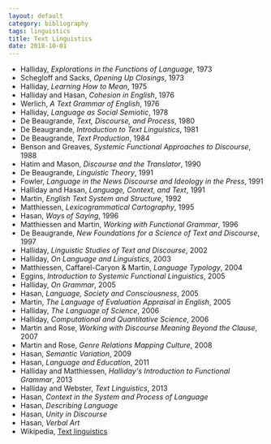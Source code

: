 ```yaml
---
layout: default
category: bibliography
tags: linguistics
title: Text Linguistics
date: 2018-10-01
---
```


* Halliday, *Explorations in the Functions of Language*, 1973
* Schegloff and Sacks, *Opening Up Closings*, 1973
* Halliday, *Learning How to Mean*, 1975
* Halliday and Hasan, *Cohesion in English*, 1976
* Werlich, *A Text Grammar of English*, 1976
* Halliday, *Language as Social Semiotic*, 1978
* De Beaugrande, *Text, Discourse, and Process*, 1980
* De Beaugrande, *Introduction to Text Linguistics*, 1981
* De Beaugrande, *Text Production*, 1984
* Benson and Greaves, *Systemic Functional Approaches to Discourse*, 1988
* Hatim and Mason, *Discourse and the Translator*, 1990
* De Beaugrande, *Linguistic Theory*, 1991
* Fowler, *Language in the News Discourse and Ideology in the Press*, 1991
* Halliday and Hasan, *Language, Context, and Text*, 1991
* Martin, *English Text System and Structure*, 1992
* Matthiessen, *Lexicogrammatical Cartography*, 1995
* Hasan, *Ways of Saying*, 1996
* Matthiessen and Martin, *Working with Functional Grammar*, 1996
* De Beaugrande, *New Foundations for a Science of Text and Discourse*, 1997
* Halliday, *Linguistic Studies of Text and Discourse*, 2002
* Halliday, *On Language and Linguistics*, 2003
* Matthiessen, Caffarel-Caryon & Martin, *Language Typology*, 2004
* Eggins, *Introduction to Systemic Functional Linguistics*, 2005
* Halliday, *On Grammar*, 2005
* Hasan, *Language, Society and Consciousness*, 2005
* Martin, *The Language of Evaluation Appraisal in English*, 2005
* Halliday, *The Language of Science*, 2006
* Halliday, *Computational and Quantitative Science*, 2006
* Martin and Rose, *Working with Discourse Meaning Beyond the Clause*, 2007
* Martin and Rose, *Genre Relations Mapping Culture*, 2008
* Hasan, *Semantic Variation*, 2009
* Hasan, *Language and Education*, 2011
* Halliday and Matthiessen, *Halliday's Introduction to Functional Grammar*, 2013
* Halliday and Webster, *Text Linguistics*, 2013
* Hasan, *Context in the System and Process of Language*
* Hasan, *Describing Language*
* Hasan, *Unity in Discourse*
* Hasan, *Verbal Art*
* Wikipedia, [Text linguistics](https://en.wikipedia.org/wiki/Text_linguistics)
